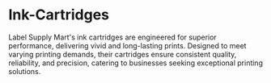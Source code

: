 # Ink-Cartridges
Label Supply Mart's ink cartridges are engineered for superior performance, delivering vivid and long-lasting prints. Designed to meet varying printing demands, their cartridges ensure consistent quality, reliability, and precision, catering to businesses seeking exceptional printing solutions.
